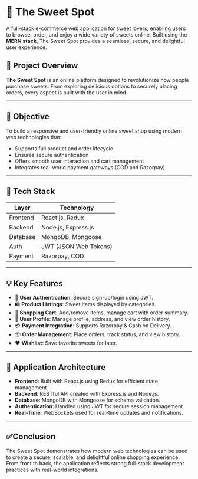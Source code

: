 # 🍰 The Sweet Spot

A full-stack e-commerce web application for sweet lovers, enabling users to browse, order, and enjoy a wide variety of sweets online. Built using the **MERN stack**, The Sweet Spot provides a seamless, secure, and delightful user experience.

## 📌 Project Overview

**The Sweet Spot** is an online platform designed to revolutionize how people purchase sweets. From exploring delicious options to securely placing orders, every aspect is built with the user in mind.

---

## 🎯 Objective

To build a responsive and user-friendly online sweet shop using modern web technologies that:
- Supports full product and order lifecycle
- Ensures secure authentication
- Offers smooth user interaction and cart management
- Integrates real-world payment gateways (COD and Razorpay)

---

## 🧱 Tech Stack

| Layer     | Technology           |
|-----------|----------------------|
| Frontend  | React.js, Redux      |
| Backend   | Node.js, Express.js  |
| Database  | MongoDB, Mongoose    |
| Auth      | JWT (JSON Web Tokens)|
| Payment   | Razorpay, COD        |

---

## 💡 Key Features

- 🔐 **User Authentication**: Secure sign-up/login using JWT.
- 🛍️ **Product Listings**: Sweet items displayed by categories.
- 🛒 **Shopping Cart**: Add/remove items, manage cart with order summary.
- 👤 **User Profile**: Manage profile, address, and view order history.
- 💳 **Payment Integration**: Supports Razorpay & Cash on Delivery.
- 📦 **Order Management**: Place orders, track status, and view history.
- ❤️ **Wishlist**: Save favorite sweets for later.

---

## 🧭 Application Architecture

- **Frontend**: Built with React.js using Redux for efficient state management.
- **Backend**: RESTful API created with Express.js and Node.js.
- **Database**: MongoDB with Mongoose for schema validation.
- **Authentication**: Handled using JWT for secure session management.
- **Real-Time**: WebSockets used for real-time updates and notifications.

---

## ✅Conclusion

The Sweet Spot demonstrates how modern web technologies can be used to create a secure, scalable, and delightful online shopping experience. From front to back, the application reflects strong full-stack development practices with real-world integrations.
